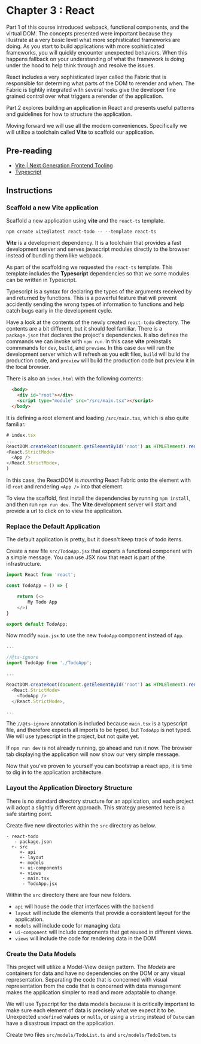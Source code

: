 # Chapter 3 : React


Part 1 of this course introduced webpack, functional components, 
and the virtual DOM.  The concepts presented were important 
because they illustrate at a very basic level what more 
sophisticated frameworks are doing.  As you start to build 
applications with more sophisticated frameworks, you will quickly 
encounter unexpected behaviors.  When this happens fallback on 
your understanding of what the framework is doing under the hood 
to help think through and resolve the issues.

React includes a very sophisticated layer called the Fabric that
is responsible for determing what parts of the DOM to rerender and
when.  The Fabric is tightily integrated with several `hooks` give
the developer fine grained control over what triggers a rerender of
the application.  

Part 2 explores building an application in React and presents 
useful patterns and guidelines for how to structure the 
application.  

Moving forward we will use all the modern conveniences.  Specifically
we will utilize a toolchain called **Vite** to scaffold our application. 


## Pre-reading

* [Vite | Next Generation Frontend Tooling](https://vitejs.dev/)
* [Typescript](https://www.typescriptlang.org/)

## Instructions 

### Scaffold a new Vite application

Scaffold a new application using **vite** and the `react-ts` template.  

```
npm create vite@latest react-todo -- --template react-ts
```

**Vite** is a development dependency.  It is a toolchain that provides a fast development
server and serves javascript modules directly to the browser instead of bundling them
like webpack.  

As part of the scaffolding we requested the `react-ts` template.  This template 
includes the **Typescript** dependencies so that we some modules can be written
in Typescript.  

Typescript is a syntax for declaring the types of the arguments received by and returned
by functions.  This is a powerful feature that will prevent accidently sending the wrong
types of information to functions and help catch bugs early in the development cycle. 

Have a look at the contents of the newly created `react-todo` directory.
The contents are a bit different, but it should feel familiar.  There is a `package.json` 
that declares the project's dependencies.  It also defines the commands we can invoke 
with `npm run`.  In this case **vite** preinstalls commmands for `dev`, `build`, and `preview`.
In this case `dev` will run the development server which will refresh as you edit files, `build` will build the production code, and `preview` will build the production code but 
preview it in the local browser.   

There is also an `index.html` with the following contents:

```html
  <body>
    <div id="root"></div>
    <script type="module" src="/src/main.tsx"></script>
  </body>
  ```

  It is defining a root element and loading `/src/main.tsx`, which is also 
  quite familiar.  

  ```js
  # index.tsx
  ...
  ReactDOM.createRoot(document.getElementById('root') as HTMLElement).render(
  <React.StrictMode>
    <App />
  </React.StrictMode>,
)
```

In this case, the ReactDOM is *mounting* React Fabric onto the element with id `root` and rendering `<App />` into that element.  

To view the scaffold, first install the dependencies by running `npm install`,  and then
run `npm run dev`.  The **Vite** development server will start and provide a url to click
on to view the application.

### Replace the Default Application

The default application is pretty, but it doesn't keep track of todo items. 

Create a new file `src/TodoApp.jsx` that exports a functional component with a simple message.
You can use JSX now that react is part of the infrastructure.

```js
import React from 'react';

const TodoApp = () => {

    return (<>
        My Todo App
    </>)
}

export default TodoApp;
```

Now modify `main.jsx` to use the new `TodoApp` component instead of `App`. 

```js
...

//@ts-ignore
import TodoApp from './TodoApp';

...

ReactDOM.createRoot(document.getElementById('root') as HTMLElement).render(
  <React.StrictMode>
    <TodoApp />
  </React.StrictMode>,

...
```

The `//@ts-ignore` annotation is included because `main.tsx` is a typescript file, and
therefore expects all imports to be typed, but `TodoApp` is not typed.  We will use typescript
in the project, but not quite yet.  

If `npm run dev` is not already running, go ahead and run it now.  The browser tab displaying
the application will now show our very simple message.  

Now that you've proven to yourself you can bootstrap a react app, it is time to dig in to the 
application architecture.

### Layout the Application Directory Structure

There is no standard directory structure for an application, and each project will 
adopt a slightly different approach.  This strategy presented here is a safe starting 
point.  

Create five new directories within the `src` directory as below.
 
```
- react-todo
   - package.json
  +- src
     +- api
     +- layout
     +- models
     +- ui-components
     +- views
      - main.tsx
      - TodoApp.jsx
```

Within the `src` directory there are four new folders.  
 * `api` will house the code that interfaces with the backend
 * `layout` will include the elements that provide a consistent layout for the application.  
 * `models` will include code for managing data 
 * `ui-component` will include components that get reused in different views.
 * `views` will include the code for rendering data in the DOM

### Create the Data Models

This project will utilize a Model-View design pattern.  The *Models* are containers for data 
and have no dependencies on the DOM or any visual representation.  Separating the code 
that is concerned with visual representation from the code that is concerned with data 
management makes the application simpler to read and more adaptable to change.

We will use Typscript for the data models because it is critically important to make 
sure each element of data is precisely what we expect it to be.  Unexpected `undefined` 
values or `nulls`, or using a `string` instead of `Date` can have a disastrous impact
on the application.

Create two files `src/models/TodoList.ts` and `src/models/TodoItem.ts`

